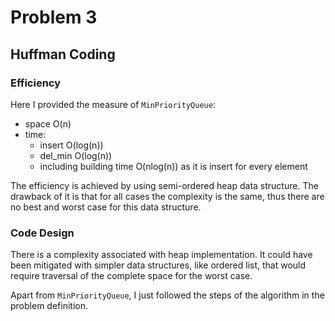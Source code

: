 # Problem 3
## Huffman Coding

### Efficiency

Here I provided the measure of `MinPriorityQueue`:

- space   O(n)
- time:
    - insert  O(log(n))
    - del_min O(log(n))
    - including building time O(nlog(n)) as it is insert for every element

The efficiency is achieved by using semi-ordered heap data structure. The drawback of it is that for all cases the complexity is the same, thus there are no best and worst case for this data structure.


### Code Design

There is a complexity associated with heap implementation. It could have been mitigated with simpler data structures, like ordered list, that would require traversal of the complete space for the worst case.

Apart from `MinPriorityQueue`, I just followed the steps of the algorithm in the problem definition.